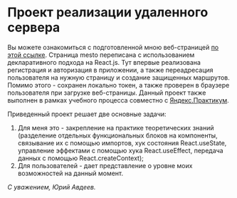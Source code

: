 # Проект реализации удаленного сервера  

Вы можете ознакомиться c подготовленной мною веб-страницей [по этой ссылке](https://yuryavdeev.github.io/react-mesto-auth/). Страница mesto переписана с использованием декларативного подхода на React.js. 
Тут впервые реализована регистрация и авторизация в приложении, а также переадресация пользователя на нужную страницу и создание защищенных маршрутов. Помимо этого - сохранен локально токен, а также проверен в браузере пользователя при загрузке веб-страницы.
Данный проект также выполнен в рамках учебного процесса совместно с [Яндекс.Практикум](https://praktikum.yandex.ru/).

Приведенный проект решает две основные задачи:
1. Для меня это - закрепление на практике теоретических знаний (разделение отдельных функциональных блоков на компоненты, связывание их с помощью импортов, хук состояния React.useState, управление эффектами с помощью хука React.useEffect, передача данных с помощью React.createContext);
2. Для пользователей - дает представление о уровне моих возможностей на данный момент.

_С уважением, Юрий Авдеев._
